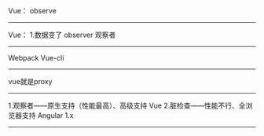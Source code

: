 Vue：
observe

--------------------------------------------------------------------------------

Vue：
1.数据变了
observer 观察者


--------------------------------------------------------------------------------

Webpack
Vue-cli

--------------------------------------------------------------------------------

vue就是proxy

--------------------------------------------------------------------------------

1.观察者——原生支持（性能最高）、高级支持    Vue
2.脏检查——性能不行、全浏览器支持            Angular 1.x

--------------------------------------------------------------------------------
